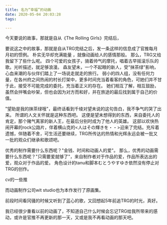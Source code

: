 ```yaml
---
title: 名为“幸福”的动画
date: 2020-05-04 20:03:28
tags:

---
```


今天要说的故事，那就是自从《The Rolling Girls》完结后，

要说这之中的故事，那就是自从TRG完结之后，发一条这样的信息成了官推每月月初的惯例。
朴实无华却充满能量 ，就像动画给人的感情那般。
那么，TRG又给我留下了些什么呢。
四个可爱的女孩子，骑着帅气的摩托，唱着古早摇滚乐队的歌。光听描述，就足够浪漫。
森友望未，一个不起眼的新人，受"抹茶绿"影响，心血来潮的与伙伴们踏上了一场说走就走的旅行。
弱小的四人组，没有任何力量，在各州府之间热闹的村长打架中，更多时间充当着看客的角色，可她们并不甘于此，接受不可能完成的委托，充当着正义的存在。
她们相互了解，相互鼓励，虽然会拌嘴会吵架，但也会因为对方而和好，并在旅途的最后找到属于自己的价值。
<!-- more -->


"望助是我的抹茶绿哦"，最终话看到千绫对望未说的这句告白，我不争气的哭了出来。
所谓的人文关怀就是这种东西吧。
这便是望未想得到的东西，来自委托人的肯定，那个赌气离家的新人王，在最后分别时成为了他人的英雄。
这部以欢快热闹开幕的rock公路片，伴着横山克的<人はその輝きを・・>迎来了完结。充斥着遗憾，伴随着不舍，可生活还要继续，TRG所传达的热情和光辉永远会被一批又一批的观众们继承和歌颂吧。


优秀的制作需要什么东西呢？"金钱、时间和动画人的爱"。
那么，优秀的动画需要什么东西呢？"只需要爱就够了"，来自制作者对于作品的爱，作品所表达出的爱，观众对于作品的爱。
角色设计的tanu和脚本むとうやすゆき依然没有停止对TRG的创作。


cv的一些推

而动画制作公司wit studio也为本作发行了原画集。

前段时间看冈骚的时候又听到了蓝心的歌，又回想起5年前追TRG的时光，真好。


我已经很少重看以前的动画了，不知道自己什么时候会忘记TRG给我所带来的感动，或许是官推不再更新的那一天，又或是我不再看动画的那天吧。